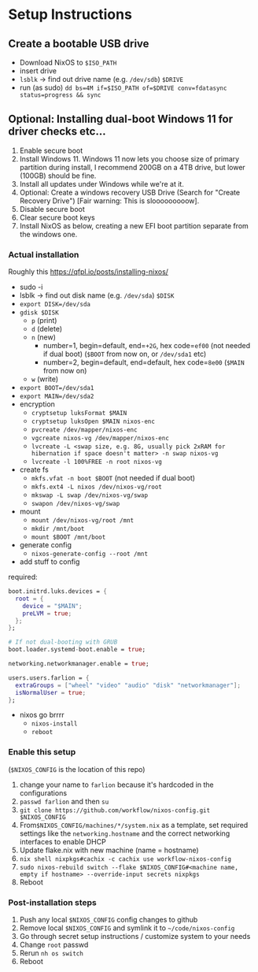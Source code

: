 # Setup Instructions

## Create a bootable USB drive

- Download NixOS to `$ISO_PATH`
- insert drive
- `lsblk` -> find out drive name (e.g. `/dev/sdb`) `$DRIVE`
- run (as sudo) `dd bs=4M if=$ISO_PATH of=$DRIVE conv=fdatasync status=progress && sync`

## Optional: Installing dual-boot Windows 11 for driver checks etc...

1. Enable secure boot
1. Install Windows 11. Windows 11 now lets you choose size of primary partition during install, I recommend 200GB on a 4TB drive, but lower (100GB) should be fine.
1. Install all updates under Windows while we're at it.
1. Optional: Create a windows recovery USB Drive (Search for "Create Recovery Drive") [Fair warning: This is slooooooooow].
1. Disable secure boot
1. Clear secure boot keys
1. Install NixOS as below, creating a new EFI boot partition separate from the windows one.

### Actual installation

Roughly this https://qfpl.io/posts/installing-nixos/

- sudo -i
- lsblk -> find out disk name (e.g. `/dev/sda`) `$DISK`
- `export DISK=/dev/sda`
- `gdisk $DISK`
  - `p` (print)
  - `d` (delete)
  - `n` (new)
    - number=1, begin=default, end=`+2G`, hex code=`ef00` (not needed if dual boot) (`$BOOT` from now on, or `/dev/sda1` etc)
    - number=2, begin=default, end=default, hex code=`8e00` (`$MAIN` from now on)
  - `w` (write)
- `export BOOT=/dev/sda1`
- `export MAIN=/dev/sda2`
- encryption
  - `cryptsetup luksFormat $MAIN`
  - `cryptsetup luksOpen $MAIN nixos-enc`
  - `pvcreate /dev/mapper/nixos-enc`
  - `vgcreate nixos-vg /dev/mapper/nixos-enc`
  - `lvcreate -L <swap size, e.g. 8G, usually pick 2xRAM for hibernation if space doesn't matter> -n swap nixos-vg`
  - `lvcreate -l 100%FREE -n root nixos-vg`
- create fs
  - `mkfs.vfat -n boot $BOOT` (not needed if dual boot)
  - `mkfs.ext4 -L nixos /dev/nixos-vg/root`
  - `mkswap -L swap /dev/nixos-vg/swap`
  - `swapon /dev/nixos-vg/swap`
- mount
  - `mount /dev/nixos-vg/root /mnt`
  - `mkdir /mnt/boot`
  - `mount $BOOT /mnt/boot`
- generate config
  - `nixos-generate-config --root /mnt`
- add stuff to config

required:

```nix
boot.initrd.luks.devices = {
  root = {
    device = "$MAIN";
    preLVM = true;
  };
};

# If not dual-booting with GRUB
boot.loader.systemd-boot.enable = true;

networking.networkmanager.enable = true;

users.users.farlion = {
  extraGroups = ["wheel" "video" "audio" "disk" "networkmanager"];
  isNormalUser = true;
};
```

- nixos go brrrr
  - `nixos-install`
  - `reboot`

### Enable this setup

(`$NIXOS_CONFIG` is the location of this repo)

1. change your name to `farlion` because it's hardcoded in the configurations
1. `passwd farlion` and then `su`
1. `git clone https://github.com/workflow/nixos-config.git $NIXOS_CONFIG`
1. From`$NIXOS_CONFIG/machines/*/system.nix` as a template, set required settings like the `networking.hostname` and the correct networking interfaces to enable DHCP
1. Update flake.nix with new machine (name = hostname)
1. `nix shell nixpkgs#cachix -c cachix use workflow-nixos-config`
1. `sudo nixos-rebuild switch --flake $NIXOS_CONFIG#<machine name, empty if hostname> --override-input secrets nixpkgs`
1. Reboot

### Post-installation steps

1. Push any local `$NIXOS_CONFIG` config changes to github
1. Remove local `$NIXOS_CONFIG` and symlink it to `~/code/nixos-config`
1. Go through secret setup instructions / customize system to your needs
1. Change `root` passwd
1. Rerun `nh os switch`
1. Reboot
